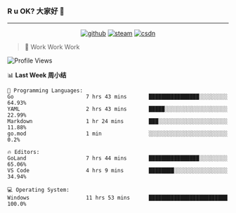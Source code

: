 ### R u OK? 大家好 👋

___

<p align="center">
  <a href="https://bigkjp97.github.io/"><img src="https://img.shields.io/badge/-GitPage-lightgrey" alt="github"></a>
  <a href="https://steamcommunity.com/id/bigkjp/"><img src="https://img.shields.io/badge/-Steam-black" alt="steam"></a>
  <a href="https://blog.csdn.net/qq_38986088"><img src="https://img.shields.io/badge/CSDN-cf000e" alt="csdn"></a>
</p>

> 🧟 Work Work Work

<!--START_SECTION:kjp readme-->
![Profile Views](http://img.shields.io/badge/Mi%20Amigos%E2%99%82%EF%B8%8F-0-ff69b4)

📊 **Last Week 周小结** 

```text
💬 Programming Languages: 
Go                       7 hrs 43 mins       ████████████████░░░░░░░░░   64.93% 
YAML                     2 hrs 43 mins       █████░░░░░░░░░░░░░░░░░░░░   22.99% 
Markdown                 1 hr 24 mins        ███░░░░░░░░░░░░░░░░░░░░░░   11.88% 
go.mod                   1 min               ░░░░░░░░░░░░░░░░░░░░░░░░░   0.2%

🔥 Editors: 
GoLand                   7 hrs 44 mins       ████████████████░░░░░░░░░   65.06% 
VS Code                  4 hrs 9 mins        ████████░░░░░░░░░░░░░░░░░   34.94%

💻 Operating System: 
Windows                  11 hrs 53 mins      █████████████████████████   100.0%

```


<!--END_SECTION:kjp readme-->

<!--
**bigkjp97/bigkjp97** is a ✨ _special_ ✨ repository because its `README.md` (this file) appears on your GitHub profile.

Here are some ideas to get you started:

- 🔭 I’m currently working on ...
- 🌱 I’m currently learning ...
- 👯 I’m looking to collaborate on ...
- 🤔 I’m looking for help with ...
- 💬 Ask me about ...
- 📫 How to reach me: ...
- 😄 Pronouns: ...
- ⚡ Fun fact: ... -->
